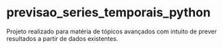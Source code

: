 # previsao_series_temporais_python
Projeto realizado para matéria de tópicos avançados com intuito de prever resultados a partir de dados existentes.
